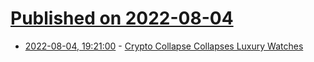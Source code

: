 # [Published on 2022-08-04](index.md)

* [2022-08-04, 19:21:00](https://soylentnews.org/article.pl?sid=22/08/03/1457216&from=rss) - [Crypto Collapse Collapses Luxury Watches](https://soylentnews.org/article.pl?sid=22/08/03/1457216&from=rss)

